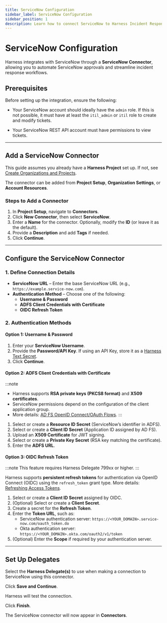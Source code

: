 ```yaml
---
title: ServiceNow Configuration
sidebar_label: ServiceNow Configuration
sidebar_position: 1
description: Learn how to connect ServiceNow to Harness Incident Response.
---
```


# ServiceNow Configuration

Harness integrates with ServiceNow through a **ServiceNow Connector**, allowing you to automate ServiceNow approvals and streamline incident response workflows.

## Prerequisites

Before setting up the integration, ensure the following:

- Your ServiceNow account should ideally have the `admin` role. If this is not possible, it must have at least the `itil_admin` or `itil` role to create and modify tickets.
<!--- Your account should also have the `import_admin` or `import_transformer` role to manage import set transform maps. See [ServiceNow Base System Roles](https://docs.servicenow.com/bundle/newyork-platform-administration/page/administer/roles/reference/r_BaseSystemRoles.html) for details. -->
- Your ServiceNow REST API account must have permissions to view tickets.

---

## Add a ServiceNow Connector

This guide assumes you already have a **Harness Project** set up. If not, see [Create Organizations and Projects](../../organizations-and-projects/create-an-organization.md).

The connector can be added from **Project Setup**, **Organization Settings**, or **Account Resources**.

### Steps to Add a Connector

1. In **Project Setup**, navigate to **Connectors**.
2. Click **New Connector**, then select **ServiceNow**.
3. Enter a **Name** for the connector. Optionally, modify the **ID** (or leave it as the default).
4. Provide a **Description** and add **Tags** if needed.
5. Click **Continue**.

---

## Configure the ServiceNow Connector

### 1. Define Connection Details

- **ServiceNow URL** – Enter the base ServiceNow URL (e.g., `https://example.service-now.com`).
- **Authentication Method** – Choose one of the following:
  - **Username & Password**
  - **ADFS Client Credentials with Certificate**
  - **OIDC Refresh Token**

### 2. Authentication Methods

#### **Option 1: Username & Password**
1. Enter your **ServiceNow Username**.
2. Provide the **Password/API Key**. If using an API Key, store it as a [Harness Text Secret](/docs/platform/secrets/add-use-text-secrets).
3. Click **Continue**.

#### **Option 2: ADFS Client Credentials with Certificate**

:::note
- Harness supports **RSA private keys (PKCS8 format)** and **X509 certificates**.
- ServiceNow permissions depend on the configuration of the client application group.
- More details: [AD FS OpenID Connect/OAuth Flows](https://learn.microsoft.com/en-us/windows-server/identity/ad-fs/overview/ad-fs-openid-connect-oauth-flows-scenarios#second-case-access-token-request-with-a-certificate-1).
:::

1. Select or create a **Resource ID Secret** (ServiceNow’s identifier in ADFS).
2. Select or create a **Client ID Secret** (Application ID assigned by AD FS).
3. Upload an **X509 Certificate** for JWT signing.
4. Select or create a **Private Key Secret** (RSA key matching the certificate).
5. Enter the **ADFS URL**.

#### **Option 3: OIDC Refresh Token**

:::note
This feature requires Harness Delegate 799xx or higher.
:::

Harness supports **persistent refresh tokens** for authentication via OpenID Connect (OIDC) using the `refresh_token` grant type. More details: [Refreshing Access Tokens](https://www.oauth.com/oauth2-servers/access-tokens/refreshing-access-tokens/).

1. Select or create a **Client ID Secret** assigned by OIDC.
2. (Optional) Select or create a **Client Secret**.
3. Create a secret for the **Refresh Token**.
4. Enter the **Token URL**, such as:
   - ServiceNow authentication server: `https://<YOUR_DOMAIN>.service-now.com/oauth_token.do`
   - Okta authentication server: `https://<YOUR_DOMAIN>.okta.com/oauth2/v1/token`
5. (Optional) Enter the **Scope** if required by your authentication server.

---

## Set Up Delegates

Select the **Harness Delegate(s)** to use when making a connection to ServiceNow using this connector.

Click **Save and Continue**.

Harness will test the connection.

<!-- Uncomment and update when image is available -->
<!-- ![ServiceNow Connection Test](../../connectors/static/connect-to-service-now-44.png) -->

Click **Finish**.

The ServiceNow connector will now appear in **Connectors**.